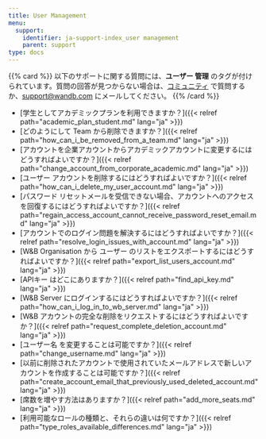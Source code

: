 ```yaml
---
title: User Management
menu:
  support:
    identifier: ja-support-index_user management
    parent: support
type: docs
---
```


{{% card %}}
以下のサポートに関する質問には、<b>ユーザー 管理</b> のタグが付けられています。質問の回答が見つからない場合は、[コミュニティ](https://community.wandb.ai/) で質問するか、[support@wandb.com](mailto:support@wandb.com) にメールしてください。
{{% /card %}}

- [学生としてアカデミックプランを利用できますか？]({{< relref path="academic_plan_student.md" lang="ja" >}})
- [どのようにして Team から削除できますか？]({{< relref path="how_can_i_be_removed_from_a_team.md" lang="ja" >}})
- [アカウントを企業アカウントからアカデミックアカウントに変更するにはどうすればよいですか？]({{< relref path="change_account_from_corporate_academic.md" lang="ja" >}})
- [ユーザー アカウントを削除するにはどうすればよいですか？]({{< relref path="how_can_i_delete_my_user_account.md" lang="ja" >}})
- [パスワード リセットメールを受信できない場合、アカウントへのアクセスを回復するにはどうすればよいですか？]({{< relref path="regain_access_account_cannot_receive_password_reset_email.md" lang="ja" >}})
- [アカウントでのログイン問題を解決するにはどうすればよいですか？]({{< relref path="resolve_login_issues_with_account.md" lang="ja" >}})
- [W&B Organisation から ユーザー のリストをエクスポートするにはどうすればよいですか？]({{< relref path="export_list_users_account.md" lang="ja" >}})
- [APIキー はどこにありますか？]({{< relref path="find_api_key.md" lang="ja" >}})
- [W&B Server にログインするにはどうすればよいですか？]({{< relref path="how_can_i_log_in_to_wb_server.md" lang="ja" >}})
- [W&B アカウントの完全な削除をリクエストするにはどうすればよいですか？]({{< relref path="request_complete_deletion_account.md" lang="ja" >}})
- [ユーザー名 を変更することは可能ですか？]({{< relref path="change_username.md" lang="ja" >}})
- [以前に削除されたアカウントで使用されていたメールアドレスで新しいアカウントを作成することは可能ですか？]({{< relref path="create_account_email_that_previously_used_deleted_account.md" lang="ja" >}})
- [席数を増やす方法はありますか？]({{< relref path="add_more_seats.md" lang="ja" >}})
- [利用可能なロールの種類と、それらの違いは何ですか？]({{< relref path="type_roles_available_differences.md" lang="ja" >}})
